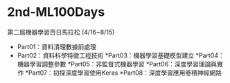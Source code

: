 # 2nd-ML100Days
第二屆機器學習百日馬拉松  (4/16~8/15)
* Part01：資料清理數據前處理
* Part02：資料科學特徵工程技術
*Part03：機器學習基礎模型建立
*Part04：機器學習調整參數
*Part05：非監督式機器學習
*Part06：深度學習理論與實作
*Part07：初探深度學習使用Keras
*Part08：深度學習應用卷積神經網路
